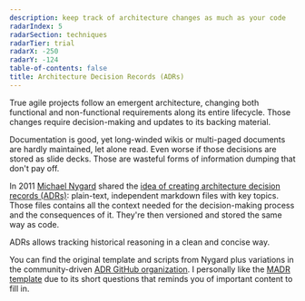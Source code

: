 ```yaml
---
description: keep track of architecture changes as much as your code
radarIndex: 5
radarSection: techniques
radarTier: trial
radarX: -250
radarY: -124
table-of-contents: false
title: Architecture Decision Records (ADRs)
---
```


True agile projects follow an emergent architecture, changing both functional
and non-functional requirements along its entire lifecycle. Those changes
require decision-making and updates to its backing material.

Documentation is good, yet long-winded wikis or multi-paged documents are hardly
maintained, let alone read. Even worse if those decisions are stored as slide
decks. Those are wasteful forms of information dumping that don't pay off.

In 2011 [Michael Nygard][michael-nygard] shared the [idea of creating
architecture decision records (ADRs)][adrs]: plain-text, independent markdown
files with key topics. Those files contains all the context needed for the
decision-making process and the consequences of it. They're then versioned and
stored the same way as code.

ADRs allows tracking historical reasoning in a clean and concise way.

You can find the original template and scripts from Nygard plus variations in
the community-driven  [ADR GitHub organization][gh-adr].
I personally like the [MADR template][madr-template] due to its short questions
that reminds you of important content to fill in.

[michael-nygard]: https://cognitect.com/authors/MichaelNygard.html
[adrs]: https://cognitect.com/blog/2011/11/15/documenting-architecture-decisions
[gh-adr]: https://adr.github.io
[madr-template]: https://adr.github.io/madr/#full-template
